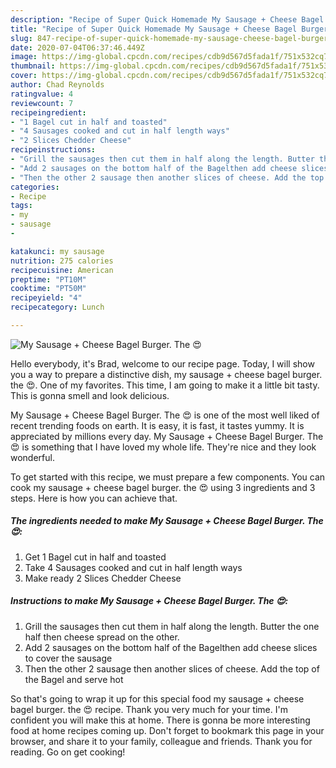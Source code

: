 ```yaml
---
description: "Recipe of Super Quick Homemade My Sausage + Cheese Bagel Burger. The 😍"
title: "Recipe of Super Quick Homemade My Sausage + Cheese Bagel Burger. The 😍"
slug: 847-recipe-of-super-quick-homemade-my-sausage-cheese-bagel-burger-the
date: 2020-07-04T06:37:46.449Z
image: https://img-global.cpcdn.com/recipes/cdb9d567d5fada1f/751x532cq70/my-sausage-cheese-bagel-burger-the-😍-recipe-main-photo.jpg
thumbnail: https://img-global.cpcdn.com/recipes/cdb9d567d5fada1f/751x532cq70/my-sausage-cheese-bagel-burger-the-😍-recipe-main-photo.jpg
cover: https://img-global.cpcdn.com/recipes/cdb9d567d5fada1f/751x532cq70/my-sausage-cheese-bagel-burger-the-😍-recipe-main-photo.jpg
author: Chad Reynolds
ratingvalue: 4
reviewcount: 7
recipeingredient:
- "1 Bagel cut in half and toasted"
- "4 Sausages cooked and cut in half length ways"
- "2 Slices Chedder Cheese"
recipeinstructions:
- "Grill the sausages then cut them in half along the length. Butter the one half then cheese spread on the other."
- "Add 2 sausages on the bottom half of the Bagelthen add cheese slices to cover the sausage"
- "Then the other 2 sausage then another slices of cheese. Add the top of the Bagel and serve hot"
categories:
- Recipe
tags:
- my
- sausage
- 

katakunci: my sausage  
nutrition: 275 calories
recipecuisine: American
preptime: "PT10M"
cooktime: "PT50M"
recipeyield: "4"
recipecategory: Lunch

---
```



![My Sausage + Cheese Bagel Burger. The 😍](https://img-global.cpcdn.com/recipes/cdb9d567d5fada1f/751x532cq70/my-sausage-cheese-bagel-burger-the-😍-recipe-main-photo.jpg)

Hello everybody, it's Brad, welcome to our recipe page. Today, I will show you a way to prepare a distinctive dish, my sausage + cheese bagel burger. the 😍. One of my favorites. This time, I am going to make it a little bit tasty. This is gonna smell and look delicious.



My Sausage + Cheese Bagel Burger. The 😍 is one of the most well liked of recent trending foods on earth. It is easy, it is fast, it tastes yummy. It is appreciated by millions every day. My Sausage + Cheese Bagel Burger. The 😍 is something that I have loved my whole life. They're nice and they look wonderful.


To get started with this recipe, we must prepare a few components. You can cook my sausage + cheese bagel burger. the 😍 using 3 ingredients and 3 steps. Here is how you can achieve that.

<!--inarticleads1-->

##### The ingredients needed to make My Sausage + Cheese Bagel Burger. The 😍:

1. Get 1 Bagel cut in half and toasted
1. Take 4 Sausages cooked and cut in half length ways
1. Make ready 2 Slices Chedder Cheese




<!--inarticleads2-->

##### Instructions to make My Sausage + Cheese Bagel Burger. The 😍:

1. Grill the sausages then cut them in half along the length. Butter the one half then cheese spread on the other.
1. Add 2 sausages on the bottom half of the Bagelthen add cheese slices to cover the sausage
1. Then the other 2 sausage then another slices of cheese. Add the top of the Bagel and serve hot




So that's going to wrap it up for this special food my sausage + cheese bagel burger. the 😍 recipe. Thank you very much for your time. I'm confident you will make this at home. There is gonna be more interesting food at home recipes coming up. Don't forget to bookmark this page in your browser, and share it to your family, colleague and friends. Thank you for reading. Go on get cooking!
